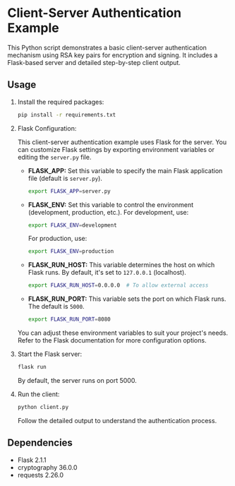 # Client-Server Authentication Example

This Python script demonstrates a basic client-server authentication mechanism using RSA key pairs for encryption and signing. It includes a Flask-based server and detailed step-by-step client output.

## Usage

1. Install the required packages:

   ```bash
   pip install -r requirements.txt
   ```

2. Flask Configuration:

   This client-server authentication example uses Flask for the server. You can customize Flask settings by exporting environment variables or editing the `server.py` file.

   - **FLASK_APP:** Set this variable to specify the main Flask application file (default is `server.py`).

     ```bash
     export FLASK_APP=server.py
     ```

   - **FLASK_ENV:** Set this variable to control the environment (development, production, etc.). For development, use:

     ```bash
     export FLASK_ENV=development
     ```

     For production, use:

     ```bash
     export FLASK_ENV=production
     ```

   - **FLASK_RUN_HOST:** This variable determines the host on which Flask runs. By default, it's set to `127.0.0.1` (localhost).

     ```bash
     export FLASK_RUN_HOST=0.0.0.0  # To allow external access
     ```

   - **FLASK_RUN_PORT:** This variable sets the port on which Flask runs. The default is `5000`.

     ```bash
     export FLASK_RUN_PORT=8080
     ```

   You can adjust these environment variables to suit your project's needs. Refer to the Flask documentation for more configuration options.

3. Start the Flask server:

   ```bash
   flask run
   ```

   By default, the server runs on port 5000.

4. Run the client:

   ```bash
   python client.py
   ```

   Follow the detailed output to understand the authentication process.

## Dependencies

- Flask 2.1.1
- cryptography 36.0.0
- requests 2.26.0
